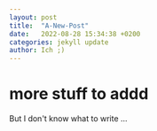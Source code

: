 ```yaml
---
layout: post
title:  "A-New-Post"
date:   2022-08-28 15:34:38 +0200
categories: jekyll update
author: Ich ;)
---
```


# more stuff to addd
But I don't know what to write ...
